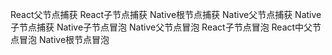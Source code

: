 React父节点捕获
React子节点捕获
  Native根节点捕获
  Native父节点捕获
  Native子节点捕获
  Native子节点冒泡
  Native父节点冒泡
React子节点冒泡
React中父节点冒泡
  Native根节点冒泡

